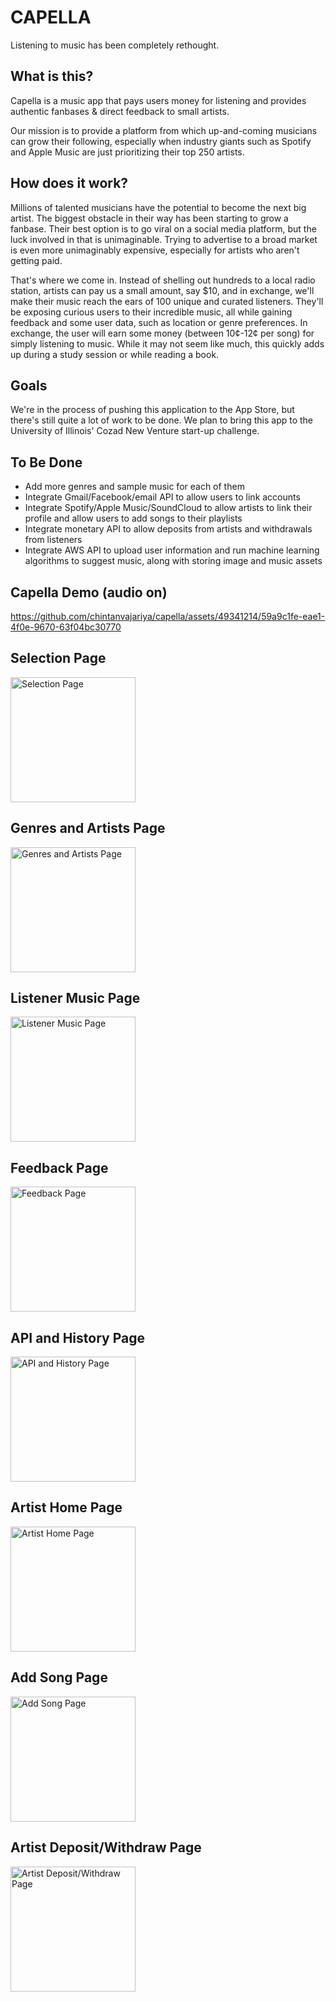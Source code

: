# CAPELLA

Listening to music has been completely rethought.

## What is this?

Capella is a music app that pays users money for listening and provides authentic fanbases & direct feedback to small artists.

Our mission is to provide a platform from which up-and-coming musicians can grow their following, especially when industry giants such as Spotify and Apple Music are just prioritizing their top 250 artists.

## How does it work?

Millions of talented musicians have the potential to become the next big artist. The biggest obstacle in their way has been starting to grow a fanbase. Their best option is to go viral on a social media platform, but the luck involved in that is unimaginable. Trying to advertise to a broad market is even more unimaginably expensive, especially for artists who aren't getting paid. 

That's where we come in. Instead of shelling out hundreds to a local radio station, artists can pay us a small amount, say $10, and in exchange, we'll make their music reach the ears of 100 unique and curated listeners. They'll be exposing curious users to their incredible music, all while gaining feedback and some user data, such as location or genre preferences. In exchange, the user will earn some money (between 10¢-12¢ per song) for simply listening to music. While it may not seem like much, this quickly adds up during a study session or while reading a book.

## Goals

We're in the process of pushing this application to the App Store, but there's still quite a lot of work to be done. We plan to bring this app to the University of Illinois' Cozad New Venture start-up challenge.

## To Be Done

 - Add more genres and sample music for each of them
 - Integrate Gmail/Facebook/email API to allow users to link accounts
 - Integrate Spotify/Apple Music/SoundCloud to allow artists to link their profile and allow users to add songs to their playlists
 - Integrate monetary API to allow deposits from artists and withdrawals from listeners
 - Integrate AWS API to upload user information and run machine learning algorithms to suggest music, along with storing image and music assets

## Capella Demo (audio on)
https://github.com/chintanvajariya/capella/assets/49341214/59a9c1fe-eae1-4f0e-9670-63f04bc30770

## Selection Page
<img src="https://github.com/chintanvajariya/capella/assets/49341214/2438bd96-c19e-4c7d-94c4-f1db5d93a8a8" alt="Selection Page" width="200"/>

## Genres and Artists Page
<img src="https://github.com/chintanvajariya/capella/assets/49341214/23a26542-dd8c-4ee9-b398-cde651854a7a" alt="Genres and Artists Page" width="200"/>

## Listener Music Page
<img src="https://github.com/chintanvajariya/capella/assets/49341214/a0c41f85-44e4-41a4-9999-4a5a6371e901" alt="Listener Music Page" width="200"/>

## Feedback Page
<img src="https://github.com/chintanvajariya/capella/assets/49341214/e92be485-1031-41df-9656-7162fe3d807e" alt="Feedback Page" width="200"/>

## API and History Page
<img src="https://github.com/chintanvajariya/capella/assets/49341214/9439e31e-14b3-4037-b6ef-a0f875f222b9" alt="API and History Page" width="200"/>

## Artist Home Page
<img src="https://github.com/chintanvajariya/capella/assets/49341214/1d380b3c-9f4b-4ffc-902d-690f9107c1bc" alt="Artist Home Page" width="200"/>

## Add Song Page
<img src="https://github.com/chintanvajariya/capella/assets/49341214/13923134-b1a9-4c15-990f-ecc74c653e06" alt="Add Song Page" width="200"/>

## Artist Deposit/Withdraw Page
<img src="https://github.com/chintanvajariya/capella/assets/49341214/195840c4-2380-476b-bd18-5a8cbdd57357" alt="Artist Deposit/Withdraw Page" width="200"/>
